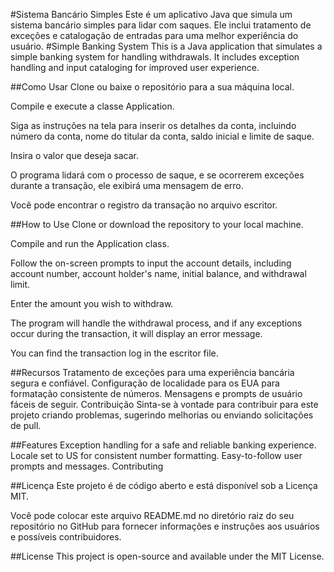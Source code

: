 #Sistema Bancário Simples
Este é um aplicativo Java que simula um sistema bancário simples para lidar com saques. Ele inclui tratamento de exceções e catalogação de entradas para uma melhor experiência do usuário.
#Simple Banking System
This is a Java application that simulates a simple banking system for handling withdrawals. It includes exception handling and input cataloging for improved user experience.

##Como Usar
Clone ou baixe o repositório para a sua máquina local.

Compile e execute a classe Application.

Siga as instruções na tela para inserir os detalhes da conta, incluindo número da conta, nome do titular da conta, saldo inicial e limite de saque.

Insira o valor que deseja sacar.

O programa lidará com o processo de saque, e se ocorrerem exceções durante a transação, ele exibirá uma mensagem de erro.

Você pode encontrar o registro da transação no arquivo escritor.

##How to Use
Clone or download the repository to your local machine.

Compile and run the Application class.

Follow the on-screen prompts to input the account details, including account number, account holder's name, initial balance, and withdrawal limit.

Enter the amount you wish to withdraw.

The program will handle the withdrawal process, and if any exceptions occur during the transaction, it will display an error message.

You can find the transaction log in the escritor file.

##Recursos
Tratamento de exceções para uma experiência bancária segura e confiável.
Configuração de localidade para os EUA para formatação consistente de números.
Mensagens e prompts de usuário fáceis de seguir.
Contribuição
Sinta-se à vontade para contribuir para este projeto criando problemas, sugerindo melhorias ou enviando solicitações de pull.

##Features
Exception handling for a safe and reliable banking experience.
Locale set to US for consistent number formatting.
Easy-to-follow user prompts and messages.
Contributing

##Licença
Este projeto é de código aberto e está disponível sob a Licença MIT.

Você pode colocar este arquivo README.md no diretório raiz do seu repositório no GitHub para fornecer informações e instruções aos usuários e possíveis contribuidores.

##License
This project is open-source and available under the MIT License.
